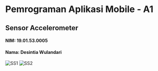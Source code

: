 # Pemrograman Aplikasi Mobile - A1
<h2>Sensor Accelerometer</h2>
<h4>NIM: 19.01.53.0005</h4>
<h4>Nama: Desintia Wulandari</h4>

![SS1](https://user-images.githubusercontent.com/82155628/146387100-25c66ca8-68ec-4102-b913-ff223ec49262.jpeg)
![SS2](https://user-images.githubusercontent.com/82155628/146387096-c1831f93-de21-4df1-a57e-aad7448c9ff4.jpeg)
